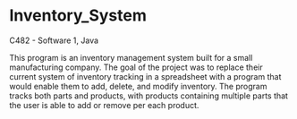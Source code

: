 # Inventory_System
C482 - Software 1, Java

This program is an inventory management system built for a small manufacturing company.
The goal of the project was to replace their current system of inventory tracking in a 
spreadsheet with a program that would enable them to add, delete, and modify inventory.
The program tracks both parts and products, with products containing multiple parts that 
the user is able to add or remove per each product. 

